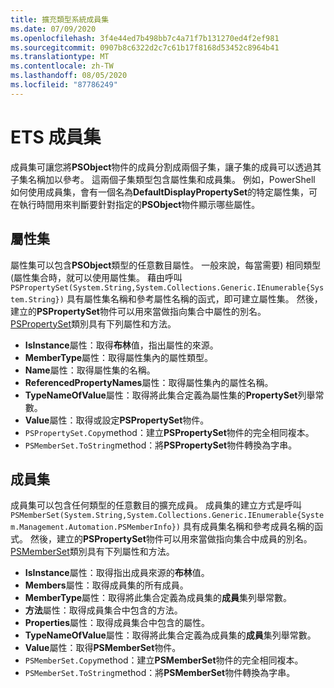 ```yaml
---
title: 擴充類型系統成員集
ms.date: 07/09/2020
ms.openlocfilehash: 3f4e44ed7b498bb7c4a71f7b131270ed4f2ef981
ms.sourcegitcommit: 0907b8c6322d2c7c61b17f8168d53452c8964b41
ms.translationtype: MT
ms.contentlocale: zh-TW
ms.lasthandoff: 08/05/2020
ms.locfileid: "87786249"
---
```

# <a name="ets-member-sets"></a>ETS 成員集

成員集可讓您將**PSObject**物件的成員分割成兩個子集，讓子集的成員可以透過其子集名稱加以參考。 這兩個子集類型包含屬性集和成員集。 例如，PowerShell 如何使用成員集，會有一個名為**DefaultDisplayPropertySet**的特定屬性集，可在執行時間用來判斷要針對指定的**PSObject**物件顯示哪些屬性。

## <a name="property-sets"></a>屬性集

屬性集可以包含**PSObject**類型的任意數目屬性。 一般來說，每當需要) 相同類型 (屬性集合時，就可以使用屬性集。 藉由呼叫 `PSPropertySet(System.String,System.Collections.Generic.IEnumerable{System.String})` 具有屬性集名稱和參考屬性名稱的函式，即可建立屬性集。 然後，建立的**PSPropertySet**物件可以用來當做指向集合中屬性的別名。 [PSPropertySet](/dotnet/api/system.management.automation.pspropertyset)類別具有下列屬性和方法。

- **IsInstance**屬性：取得**布林**值，指出屬性的來源。
- **MemberType**屬性：取得屬性集內的屬性類型。
- **Name**屬性：取得屬性集的名稱。
- **ReferencedPropertyNames**屬性：取得屬性集內的屬性名稱。
- **TypeNameOfValue**屬性：取得將此集合定義為屬性集的**PropertySet**列舉常數。
- **Value**屬性：取得或設定**PSPropertySet**物件。
- `PSPropertySet.Copy`method：建立**PSPropertySet**物件的完全相同複本。
- `PSMemberSet.ToString`method：將**PSPropertySet**物件轉換為字串。

## <a name="member-sets"></a>成員集

成員集可以包含任何類型的任意數目的擴充成員。 成員集的建立方式是呼叫`PSMemberSet(System.String,System.Collections.Generic.IEnumerable{System.Management.Automation.PSMemberInfo})`
具有成員集名稱和參考成員名稱的函式。 然後，建立的**PSPropertySet**物件可以用來當做指向集合中成員的別名。 [PSMemberSet](/dotnet/api/system.management.automation.psmemberset)類別具有下列屬性和方法。

- **IsInstance**屬性：取得指出成員來源的**布林**值。
- **Members**屬性：取得成員集的所有成員。
- **MemberType**屬性：取得將此集合定義為成員集的**成員**集列舉常數。
- **方法**屬性：取得成員集合中包含的方法。
- **Properties**屬性：取得成員集合中包含的屬性。
- **TypeNameOfValue**屬性：取得將此集合定義為成員集的**成員**集列舉常數。
- **Value**屬性：取得**PSMemberSet**物件。
- `PSMemberSet.Copy`method：建立**PSMemberSet**物件的完全相同複本。
- `PSMemberSet.ToString`method：將**PSMemberSet**物件轉換為字串。
